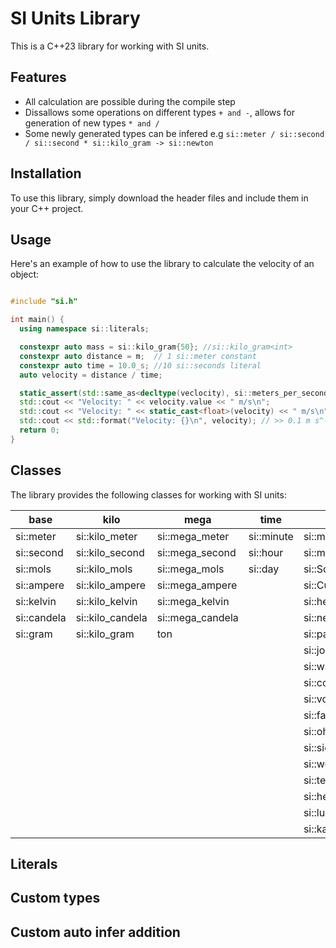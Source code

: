# SI Units Library
This is a C++23 library for working with SI units.

## Features

 *  All calculation are possible during the compile step
 *  Dissallows some operations on different types `+ and -`, allows for generation of new types `* and /`
 *  Some newly generated types can be infered e.g `si::meter / si::second / si::second * si::kilo_gram -> si::newton`

## Installation
To use this library, simply download the header files and include them in your C++ project.

## Usage
Here's an example of how to use the library to calculate the velocity of an object:

```c++

#include "si.h"

int main() {
  using namespace si::literals;

  constexpr auto mass = si::kilo_gram{50}; //si::kilo_gram<int>
  constexpr auto distance = m;  // 1 si::meter constant
  constexpr auto time = 10.0_s; //10 si::seconds literal
  auto velocity = distance / time; 

  static_assert(std::same_as<decltype(veclocity), si::meters_per_second<float>>, "Types are not equal");
  std::cout << "Velocity: " << velocity.value << " m/s\n";
  std::cout << "Velocity: " << static_cast<float>(velocity) << " m/s\n";
  std::cout << std::format("Velocity: {}\n", velocity); // >> 0.1 m s^-1
  return 0;
}

```

## Classes
The library provides the following classes for working with SI units:


|  base       | kilo             | mega             | time       | compound                     |
|-------------|------------------|------------------|------------|------------------------------|
| si::meter   | si::kilo_meter   | si::mega_meter   | si::minute | si::meters_per_second        |
| si::second  | si::kilo_second  | si::mega_second  | si::hour   | si::meters_per_second_squared|
| si::mols    | si::kilo_mols    | si::mega_mols    | si::day    | si::SquareMeters             |
| si::ampere  | si::kilo_ampere  | si::mega_ampere  |            | si::CubicMeters              |
| si::kelvin  | si::kilo_kelvin  | si::mega_kelvin  |            | si::hertz                    |
| si::candela | si::kilo_candela | si::mega_candela |            | si::newton                   |
| si::gram    | si::kilo_gram    | ton              |            | si::pascal                   |
|             |                  |                  |            | si::joule                    |
|             |                  |                  |            | si::watt                     |
|             |                  |                  |            | si::coulomb                  |
|             |                  |                  |            | si::volt                     |
|             |                  |                  |            | si::farad                    |
|             |                  |                  |            | si::ohm                      |
|             |                  |                  |            | si::siemens                  |
|             |                  |                  |            | si::weber                    |
|             |                  |                  |            | si::tesla                    |
|             |                  |                  |            | si::henry                    |
|             |                  |                  |            | si::lux                      |
|             |                  |                  |            | si::katal                    |

## Literals
														
## Custom types

## Custom auto infer addition
